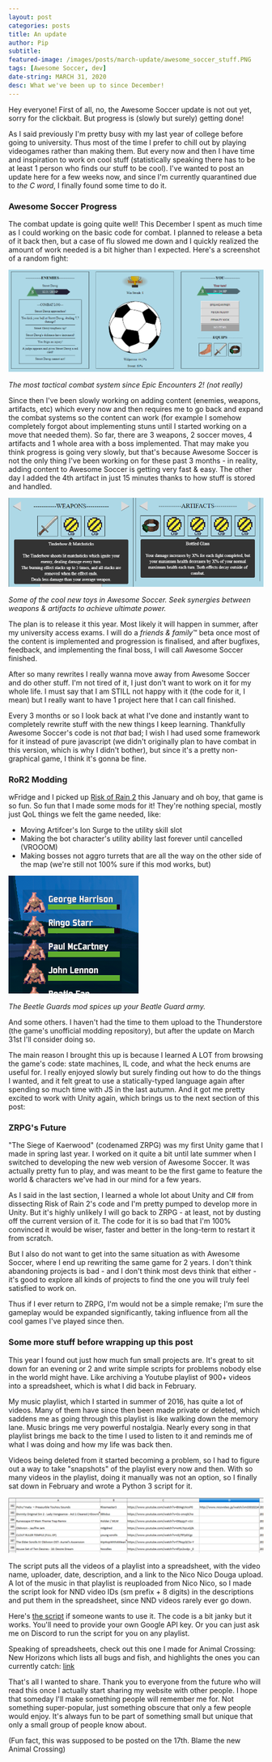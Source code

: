 ```yaml
---
layout: post
categories: posts
title: An update
author: Pip
subtitle:
featured-image: /images/posts/march-update/awesome_soccer_stuff.PNG
tags: [Awesome Soccer, dev]
date-string: MARCH 31, 2020
desc: What we've been up to since December!
---
```


Hey everyone! First of all, no, the Awesome Soccer update is not out yet, sorry for the clickbait. But progress is (slowly but surely) getting done!

As I said previously I'm pretty busy with my last year of college before going to university. Thus most of the time I prefer to chill out by playing videogames rather than making them. But every now and then I have time and inspiration to work on cool stuff (statistically speaking there has to be at least 1 person who finds our stuff to be cool). I've wanted to post an update here for a few weeks now, and since I'm currently quarantined due to *the C word*, I finally found some time to do it.

### Awesome Soccer Progress
The combat update is going quite well! This December I spent as much time as I could working on the basic code for combat. I planned to release a beta of it back then, but a case of flu slowed me down and I quickly realized the amount of work needed is a bit higher than I expected. Here's a screenshot of a random fight:

![](/images/posts/march-update/combat.PNG)
<p class="centered-text"><i>The most tactical combat system since Epic Encounters 2! (not really)</i></p>

Since then I've been slowly working on adding content (enemies, weapons, artifacts, etc) which every now and then requires me to go back and expand the combat systems so the content can work (for example I somehow completely forgot about implementing stuns until I started working on a move that needed them). 
So far, there are 3 weapons, 2 soccer moves, 4 artifacts and 1 whole area with a boss implemented. That may make you think progress is going very slowly, but that's because Awesome Soccer is not the only thing I've been working on for these past 3 months - in reality, adding content to Awesome Soccer is getting very fast & easy. The other day I added the 4th artifact in just 15 minutes thanks to how stuff is stored and handled.

![](/images/posts/march-update/awesome_soccer_stuff.PNG)
<p class="centered-text"><i>Some of the cool new toys in Awesome Soccer. Seek synergies between weapons & artifacts to achieve ultimate power.</i></p>

The plan is to release it this year. Most likely it will happen in summer, after my university access exams. I will do a *friends & family*™ beta once most of the content is implemented and progression is finalised, and after bugfixes, feedback, and implementing the final boss, I will call Awesome Soccer finished.

After so many rewrites I really wanna move away from Awesome Soccer and do other stuff. I'm not tired of it, I just don't want to work on it for my whole life. I must say that I am STILL not happy with it (the code for it, I mean) but I really want to have 1 project here that I can call finished.

Every 3 months or so I look back at what I've done and instantly want to completely rewrite stuff with the new things I keep learning. Thankfully Awesome Soccer's code is not *that* bad; I wish I had used some framework for it instead of pure javascript (we didn't originally plan to have combat in this version, which is why I didn't bother), but since it's a pretty non-graphical game, I think it's gonna be fine.

### RoR2 Modding

wFridge and I picked up [Risk of Rain 2](https://store.steampowered.com/app/632360/Risk_of_Rain_2/) this January and oh boy, that game is so fun. So fun that I made some mods for it! They're nothing special, mostly just QoL things we felt the game needed, like:

- Moving Artifcer's Ion Surge to the utility skill slot
- Making the bot character's utility ability last forever until cancelled (VROOOM)
- Making bosses not aggro turrets that are all the way on the other side of the map (we're still not 100% sure if this mod works, but)

![](/images/posts/march-update/beetle_guards.PNG)
<p class="centered-text"><i>The Beetle Guards mod spices up your Beatle Guard army.</i></p>

And some others. I haven't had the time to them upload to the Thunderstore (the game's unofficial modding repository), but after the update on March 31st I'll consider doing so.

The main reason I brought this up is because I learned A LOT from browsing the game's code: state machines, IL code, and what the heck enums are useful for. I really enjoyed slowly but surely finding out how to do the things I wanted, and it felt great to use a statically-typed language again after spending so much time with JS in the last autumn. And it got me pretty excited to work with Unity again, which brings us to the next section of this post:

### ZRPG's Future

"The Siege of Kaerwood" (codenamed ZRPG) was my first Unity game that I made in spring last year. I worked on it quite a bit until late summer when I switched to developing the new web version of Awesome Soccer. It was actually pretty fun to play, and was meant to be the first game to feature the world & characters we've had in our mind for a few years.

As I said in the last section, I learned a whole lot about Unity and C# from dissecting Risk of Rain 2's code and I'm pretty pumped to develop more in Unity. But it's highly unlikely I will go back to ZRPG - at least, not by dusting off the current version of it. The code for it is so bad that I'm 100% convinced it would be wiser, faster and better in the long-term to restart it from scratch.

But I also do not want to get into the same situation as with Awesome Soccer, where I end up rewriting the same game for 2 years. I don't think abandoning projects is bad - and I don't think most devs think that either - it's good to explore all kinds of projects to find the one you will truly feel satisfied to work on.

Thus if I ever return to ZRPG, I'm would not be a simple remake; I'm sure the gameplay would be expanded significantly, taking influence from all the cool games I've played since then.

### Some more stuff before wrapping up this post

This year I found out just how much fun small projects are. It's great to sit down for an evening or 2 and write simple scripts for problems nobody else in the world might have. Like archiving a Youtube playlist of 900+ videos into a spreadsheet, which is what I did back in February.

My music playlist, which I started in summer of 2016, has quite a lot of videos. Many of them have since then been made private or deleted, which saddens me as going through this playlist is like walking down the memory lane. Music brings me very powerful nostalgia. Nearly every song in that playlist brings me back to the time I used to listen to it and reminds me of what I was doing and how my life was back then.

Videos being deleted from it started becoming a problem, so I had to figure out a way to take "snapshots" of the playlist every now and then. With so many videos in the playlist, doing it manually was not an option, so I finally sat down in February and wrote a Python 3 script for it.

![](/images/posts/march-update/spreadsheet.PNG)

The script puts all the videos of a playlist into a spreadsheet, with the video name, uploader, date, description, and a link to the Nico Nico Douga upload. A lot of the music in that playlist is reuploaded from Nico Nico, so I made the script look for NND video IDs (sm prefix + 8 digits) in the descriptions and put them in the spreadsheet, since NND videos rarely ever go down.

Here's [the script](/downloads/YT-Scrapper.py) if someone wants to use it. The code is a bit janky but it works. You'll need to provide your own Google API key. Or you can just ask me on Discord to run the script for you on any playlist.

Speaking of spreadsheets, check out this one I made for Animal Crossing: New Horizons which lists all bugs and fish, and highlights the ones you can currently catch: [link](https://docs.google.com/spreadsheets/d/1VSUZG83nR4YjAwoXvjUPbh1BVbDsTRHOaK5aG6IMzx0/edit#gid=0)

That's all I wanted to share. Thank you to everyone from the future who will read this once I actually start sharing my website with other people. I hope that someday I'll make something people will remember me for. Not something super-popular, just something obscure that only a few people would enjoy. It's always fun to be part of something small but unique that only a small group of people know about.

(Fun fact, this was supposed to be posted on the 17th. Blame the new Animal Crossing)